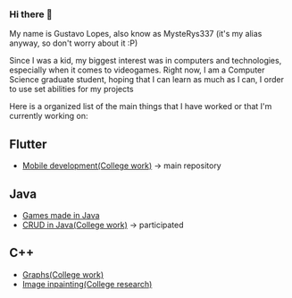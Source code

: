 ### Hi there 👋

My name is Gustavo Lopes, also know as MysteRys337 (it's my alias anyway, so don't worry about it :P)

Since I was a kid, my biggest interest was in computers and technologies, especially when it comes to videogames.
Right now, I am a Computer Science graduate  student, hoping that I can learn as much as I can, I order to use set abilities 
for my projects

Here is a organized list of the main things that I have worked or that I'm currently working on:

## Flutter

* [Mobile development(College work)](https://github.com/MysteRys337/LDDM-PUC2021) -> main repository 

## Java

* [Games made in Java](https://github.com/MysteRys337/EclipseJogos)
* [CRUD in Java(College work)](https://github.com/solid-titans/AEDs3) -> participated

## C++ 

* [Graphs(College work)](https://github.com/MysteRys337/graph_algorithms_in_cpp)
* [Image inpainting(College research)](https://github.com/solid-titans/image-inpaiting-in-cpp)





